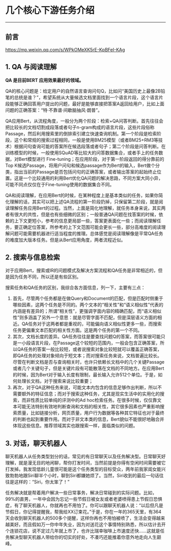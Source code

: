 # 几个核心下游任务介绍

---

## 前言

https://mp.weixin.qq.com/s/WPkOMeXK5rE-KpBFeI-KAg

## 1. QA 与阅读理解

**QA 是目前BERT 应用效果最好的领域。**

QA的核心问题是：给定用户的自然语言查询问句Q，比如问“美国历史上最像2B铅笔的总统是谁？”，希望系统从大量候选文档里面找到一个语言片段，这个语言片段能够正确回答用户提出的问题，最好是能够直接把答案A返回给用户，比如上面问题的正确答案：“特·不靠谱·间歇脑抽风·朗普”。

QA应用Bert，从流程角度，一般分为两个阶段：检索+QA问答判断。首先往往会把比较长的文档切割成段落或者句子n-gram构成的语言片段，这些片段俗称Passage，然后利用搜索里的倒排索引建立快速查询机制。第一个阶段是检索阶段，这个和常规的搜索过程相同，一般是使用BM25模型（或者BM25+RM3等技术）根据问句查询可能的答案所在候选段落或者句子；第二个阶段是问答判断。在训练模型的时候，一般使用SQuAD等比较大的问答数据集合，或者手上的任务数据，对Bert模型进行 Fine-tuning；在应用阶段，对于第一阶段返回的得分靠前的Top K候选Passage，将用户问句和候选passage作为Bert的输入，Bert做个分类，指出当前的Passage是否包括问句的正确答案，或者输出答案的起始终止位置。这是一个比较通用的利用Bert优化QA问题的解决思路，不同方案大同小异，可能不同点仅仅在于Fine-tuning使用的数据集合不同。

QA和阅读理解，在应用Bert的时候，在某种程度上是基本类似的任务，如果你简化理解的话，其实可以把上述QA流程的第一阶段扔掉，只保留第二阶段，就是阅读理解任务应用Bert的过程。当然，上面是简化地理解，就任务本身来说，其实两者有很大的共性，但是也有些细微的区别；一般普通QA问题在找答案的时候，依赖的上下文更短小，参考的信息更局部一些，答案更表面化一些；而阅读理解任务，要正确定位答案，所参考的上下文范围可能会更长一些，部分高难度的阅读理解问题可能需要机器进行适当程度的推理。总体感觉是阅读理解像是平常QA任务的难度加大版本任务。但是从Bert应用角度，两者流程近似。

## 2. 搜索与信息检索

对于应用Bert，搜索或IR的问题模式及解决方案流程和QA任务是非常相近的，但是因为任务不同，所以还是有些区别。

搜索任务和QA任务的区别，我综合各方面信息，列一下，主要有三点：

1. 首先，尽管两个任务都是在做Query和Document的匹配，但是匹配时侧重于哪些因素，这两个任务是不同的。两个文本的“相关性”和“语义相似性”代表的内涵是有差异的；所谓“相关性”，更强调字面内容的精确匹配，而“语义相似性”则多涵盖了另外一个意思：就是尽管字面不匹配，但是深层语义方面的相近。QA任务对于这两者都是重视的，可能偏向语义相似性更多一些，而搜索任务更偏重文本匹配的相关性方面。这是两个任务的第一个不同。
2. 其次，文档长度的差异。QA任务往往是要查找问题Q的答案，而答案很可能只是一小段语言片段，在Passage这个较短的范围内，一般会包含正确答案，所以QA任务的答案一般比较短，或者说搜索对象比较短就可以覆盖正确答案，即QA任务的处理对象倾向于短文本；而对搜索任务来说，文档普遍比较长。尽管在判断文档是否与查询相关时，也许只依赖长文档中的几个关键Passage或者几个关键句子，但是关键片段有可能散落在文档的不同地方。在应用Bert的时候，因为Bert对于输入长度有限制，最长输入允许512个单位。于是，如何处理长文档，对于搜索来说比较重要；
3. 再次，对于QA这种任务来说，可能文本内包含的信息足够作出判断，所以不需要额外的特征信息；而对于搜索这种任务，尤其是现实生活中的实用化的搜索，而非性质比较单纯的评测中的Ad hoc检索任务。在很多时候，仅仅靠文本可能无法特别有效地判断查询和文档的相关性，其它很多因素也严重影响搜索质量，比如链接分析，网页质量，用户行为数据等各种其它特征也对于最终的判断也起到重要作用。而对于非文本类的信息，Bert貌似不能很好地融合并体现这些信息。推荐领域其实也跟搜索一样，面临类似的问题。

## 3. 对话，聊天机器人

聊天机器人从任务类型划分的话，常见的有日常聊天以及任务解决型。日常聊天好理解，就是漫无目的地闲聊，帮你打发时间，当然前提是你得有空闲时间需要被它打发掉。我发现低龄儿童很可能是这个任务类型的目标受众，两年前我家闺女能兴致勃勃地跟Siri聊半个小时，聊到Siri都嫌她烦了。当然，Siri收到的最后一句话往往是这样的：“Siri，你太笨了！”

任务解决就是帮着用户解决一些日常事务，解决日常碰到的实际问题。比如，99%的直男，一年中会因为忘记一些节假日被女友或者老婆喷得患上节假日恐惧症，有了聊天机器人，你就再也不用怕了。你可以跟聊天机器人说：“以后但凡是节假日，你记得提醒我，帮我给XX订束花。”于是，你在一年的365天里，有364天会收到聊天机器人的500多个提醒，这样你再也不用怕被喷了，生活会变得越来越美好。而且假如万一你中年失业，因为对送花这个事情特别熟悉，所以估计去开个连锁花店，说不定过几年就上市了，也许比瑞幸咖啡上市速度还快……这就是任务解决型聊天机器人带给你的切实的好处，不凑巧还能推着你意外地走向人生巅峰。






